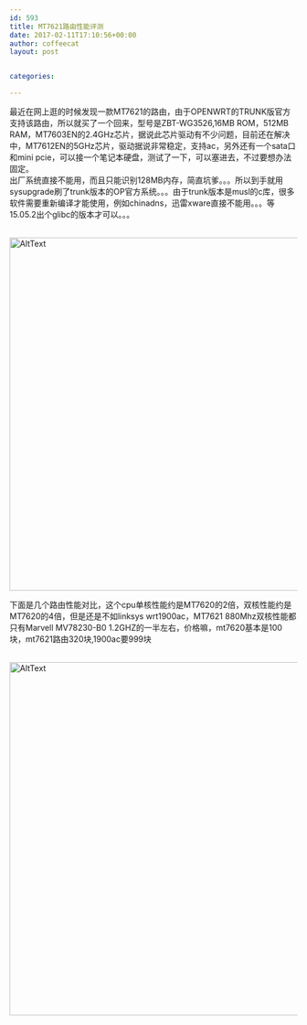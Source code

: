 ```yaml
---
id: 593
title: MT7621路由性能评测
date: 2017-02-11T17:10:56+00:00
author: coffeecat
layout: post


categories:

---
```

最近在网上逛的时候发现一款MT7621的路由，由于OPENWRT的TRUNK版官方支持该路由，所以就买了一个回来，型号是ZBT-WG3526,16MB ROM，512MB RAM，MT7603EN的2.4GHz芯片，据说此芯片驱动有不少问题，目前还在解决中，MT7612EN的5GHz芯片，驱动据说非常稳定，支持ac，另外还有一个sata口和mini pcie，可以接一个笔记本硬盘，测试了一下，可以塞进去，不过要想办法固定。  
出厂系统直接不能用，而且只能识别128MB内存，简直坑爹。。。所以到手就用sysupgrade刷了trunk版本的OP官方系统。。。由于trunk版本是musl的c库，很多软件需要重新编译才能使用，例如chinadns，迅雷xware直接不能用。。。等15.05.2出个glibc的版本才可以。。。  
<!--more-->

<br>
 <img src="https://jibenfa.github.io/uploads/2017/02/QQ20170211165927.png" width="1000" height="618" alt="AltText" />
 <br>
 
下面是几个路由性能对比，这个cpu单核性能约是MT7620的2倍，双核性能约是MT7620的4倍，但是还是不如linksys wrt1900ac，MT7621 880Mhz双核性能都只有Marvell MV78230-B0 1.2GHZ的一半左右，价格嘛，mt7620基本是100块，mt7621路由320块,1900ac要999块  

<br>
 <img src="https://jibenfa.github.io/uploads/2017/02/QQ20170211171416.png" width="1000" height="618" alt="AltText" />
 <br>